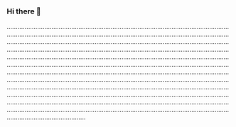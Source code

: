 ### Hi there 👋

............................................................................................................................................................................................................................................................................................................................................................................................................................................................................................................................................................................................................................................................................................................................................................................................................................................................................................................................................................................................................................................................................................................................................................................................................................................................................................................................................................................................................................................................................................................................................................................................